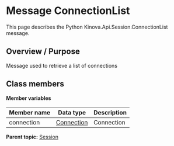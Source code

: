# Message ConnectionList

This page describes the Python Kinova.Api.Session.ConnectionList message.

## Overview / Purpose

Message used to retrieve a list of connections

## Class members

 **Member variables** 

|Member name|Data type|Description|
|-----------|---------|-----------|
|connection| [Connection](msg_Common_Connection.md#)|Connection|

**Parent topic:** [Session](../references/summary_Session.md)

